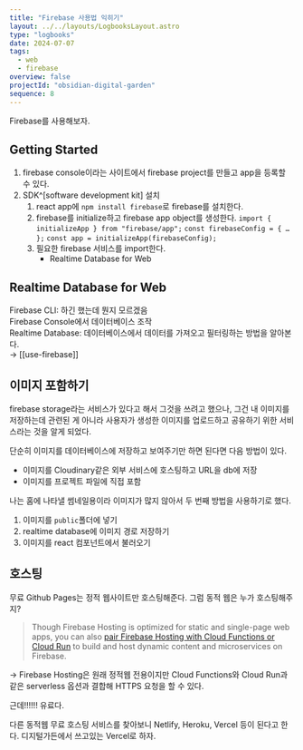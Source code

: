 ```yaml
---
title: "Firebase 사용법 익히기"
layout: ../../layouts/LogbooksLayout.astro
type: "logbooks"
date: 2024-07-07
tags:
  - web
  - firebase
overview: false
projectId: "obsidian-digital-garden"
sequence: 8
---
```

Firebase를 사용해보자.
## Getting Started
1. firebase console이라는 사이트에서 firebase project를 만들고 app을 등록할 수 있다.
2. SDK^[software development kit] 설치
	1. react app에 `npm install firebase`로 firebase를 설치한다.
	2. firebase를 initialize하고 firebase app object를 생성한다.
		`import { initializeApp } from "firebase/app";`
		`const firebaseConfig = { … };`
		`const app = initializeApp(firebaseConfig);`
	3. 필요한 firebase 서비스를 import한다.
		- Realtime Database for Web

## Realtime Database for Web
Firebase CLI: 하긴 했는데 뭔지 모르겠음  
Firebase Console에서 데이터베이스 조작  
Realtime Database: 데이터베이스에서 데이터를 가져오고 필터링하는 방법을 알아본다.  
→ [[use-firebase]]  


## 이미지 포함하기
firebase storage라는 서비스가 있다고 해서 그것을 쓰려고 했으나, 그건 내 이미지를 저장하는데 관련된 게 아니라 사용자가 생성한 이미지를 업로드하고 공유하기 위한 서비스라는 것을 알게 되었다.

단순히 이미지를 데이터베이스에 저장하고 보여주기만 하면 된다면 다음 방법이 있다.
- 이미지를 Cloudinary같은 외부 서비스에 호스팅하고 URL을 db에 저장
- 이미지를 프로젝트 파일에 직접 포함

나는 홈에 나타낼 썸네일용이라 이미지가 많지 않아서 두 번째 방법을 사용하기로 했다.
1. 이미지를 `public`폴더에 넣기
2. realtime database에  이미지 경로 저장하기
3. 이미지를 react 컴포넌트에서 불러오기

## 호스팅
무료 Github Pages는 정적 웹사이트만 호스팅해준다. 그럼 동적 웹은 누가 호스팅해주지?

> Though Firebase Hosting is optimized for static and single-page web apps, you can also [pair Firebase Hosting with Cloud Functions or Cloud Run](https://firebase.google.com/docs/hosting/serverless-overview) to build and host dynamic content and microservices on Firebase.

→ Firebase Hosting은 원래 정적웹 전용이지만 Cloud Functions와 Cloud Run과 같은 serverless 옵션과 결합해 HTTPS 요청을 할 수 있다.

근데!!!!!! 유료다.

다른 동적웹 무료 호스팅 서비스를 찾아보니 Netlify, Heroku, Vercel 등이 된다고 한다. 디지털가든에서 쓰고있는 Vercel로 하자.



